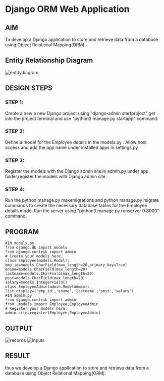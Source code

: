 
# Django ORM Web Application

## AIM
To develop a Django application to store and retrieve data from a database using Object Relational Mapping(ORM).

## Entity Relationship Diagram
![entitydiagram](./images/entitydiagram.png)

## DESIGN STEPS

### STEP 1:
Create a new a new Django project using "django-admin startproject",get into the
project terminal and use "python3 manage.py startapp" command.

### STEP 2:
Define a model for the Employee details in the models.py . Allow host access and add
the app name under installed apps in settings.py

### STEP 3:
Register the models with the Django admin site.In admin.py under app folder,register
the models with Django admin site.

### STEP 4:
Run the python manage.py makemigrations and python manage.py migrate commands
to create the necessary database tables for the Employee details model.Run the server
using "python3 manage.py runserver 0:8000" command.


## PROGRAM
```
#IN models.py
from django.db import models
from django.contrib import admin
# Create your models here.
class Employee(models.Model):
emp_id=models.CharField(max_length=20,primary_key=True)
ename=models.CharField(max_length=20)
lastname=models.CharField(max_length=20)
post=models.CharField(max_length=20)
salary=models.IntegerField()
class EmployeeAdmin(admin.ModelAdmin):
list_display=('emp_id','ename','lastname','post','salary')
#IN admin.py
from django.contrib import admin
from .models import Employee,EmployeeAdmin
# Register your models here.
admin.site.register(Employee,EmployeeAdmin)
```

## OUTPUT

![records](./images/records.jpg)
![inputs](./images/inputs.jpg)


## RESULT
thus we develop a Django application to store and retrieve data from a database using Object Relational Mapping(ORM).
